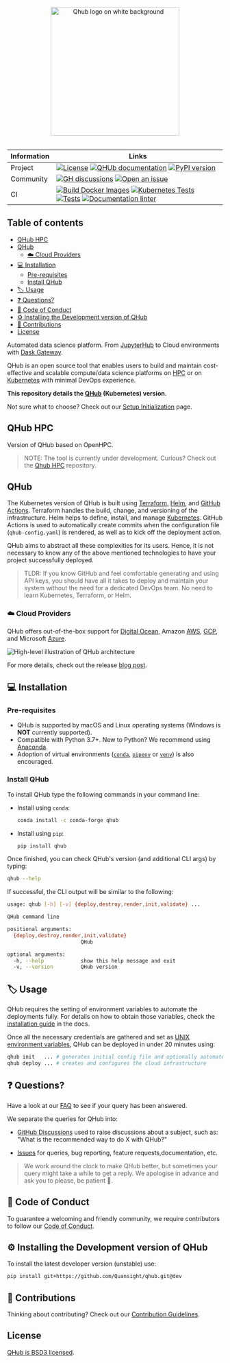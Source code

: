 <div align="center">
 <img alt="Qhub logo on white background" src="./docs/source/images/qhub_logo.png" width="300" />
</div>
<br>

| Information | Links                                                                                                                                                                                                                                                                                                                                                                                                                                                                                                                                                                                                                                                                     |
| ----------- | ------------------------------------------------------------------------------------------------------------------------------------------------------------------------------------------------------------------------------------------------------------------------------------------------------------------------------------------------------------------------------------------------------------------------------------------------------------------------------------------------------------------------------------------------------------------------------------------------------------------------------------------------------------------------- |
| Project     | [![License](https://img.shields.io/badge/License-BSD%203--Clause-gray.svg?colorA=2D2A56&colorB=5936D9&style=flat.svg)](https://opensource.org/licenses/BSD-3-Clause) [![QHUb documentation](https://img.shields.io/badge/%F0%9F%93%96%20Read-the%20docs-gray.svg?colorA=2D2A56&colorB=5936D9&style=flat.svg)](https://docs.qhub.dev/en/stable/) [![PyPI version](https://badge.fury.io/py/qhub.svg)](https://badge.fury.io/py/qhub)                                                                                                                                                                                                                                       |
| Community   | [![GH discussions](https://img.shields.io/badge/%F0%9F%92%AC%20-Participate%20in%20discussions-gray.svg?colorA=2D2A56&colorB=5936D9&style=flat.svg)](https://github.com/Quansight/qhub/discussions) [![Open an issue](https://img.shields.io/badge/%F0%9F%93%9D%20Open-an%20issue-gray.svg?colorA=2D2A56&colorB=5936D9&style=flat.svg)](https://github.com/Quansight/qhub/issues/new/choose)                                                                                                                                                                                                                                                                              |
| CI          | [![Build Docker Images](https://github.com/Quansight/qhub/actions/workflows/image.yaml/badge.svg)](https://github.com/Quansight/qhub/actions/workflows/image.yaml) [![Kubernetes Tests](https://github.com/Quansight/qhub/actions/workflows/kubernetes_test.yaml/badge.svg)](https://github.com/Quansight/qhub/actions/workflows/kubernetes_test.yaml) [![Tests](https://github.com/Quansight/qhub/actions/workflows/test.yaml/badge.svg)](https://github.com/Quansight/qhub/actions/workflows/test.yaml) [![Documentation linter](https://github.com/Quansight/qhub/actions/workflows/docs.yml/badge.svg)](https://github.com/Quansight/qhub/actions/workflows/docs.yml) |

## Table of contents

- [QHub HPC](#qhub-hpc)
- [QHub](#qhub)
  - [:cloud: Cloud Providers](#cloud-cloud-providers)
- [:computer: Installation](#computer-installation)
  - [Pre-requisites](#pre-requisites)
  - [Install QHub](#install-qhub)
- [:label: Usage](#label-usage)
- [:question: Questions?](#question-questions)
- [:book: Code of Conduct](#book-code-of-conduct)
- [:gear: Installing the Development version of QHub](#gear-installing-the-development-version-of-qhub)
- [:raised_hands: Contributions](#raised_hands-contributions)
- [License](#license)

Automated data science platform. From [JupyterHub](https://jupyter.org/hub "Multi-user version of the Notebook") to Cloud environments with
[Dask Gateway](https://docs.dask.org/ "Parallel computing in Python").

QHub is an open source tool that enables users to build and maintain cost-effective and scalable compute/data science platforms on [HPC](#qhub-hpc) or on [Kubernetes](#qhub) with
minimal DevOps experience.

**This repository details the [QHub](https://qhub.dev/ "Official QHub docs") (Kubernetes) version.**

Not sure what to choose? Check out our [Setup Initialization](docs/source/installation/setup.md) page.

## QHub HPC

Version of QHub based on OpenHPC.

> NOTE: The tool is currently under development. Curious? Check out the [Qhub HPC](https://github.com/Quansight/qhub-hpc) repository.

## QHub

The Kubernetes version of QHub is built using [Terraform](https://www.terraform.io/), [Helm](https://helm.sh/), and
[GitHub Actions](https://docs.github.com/en/free-pro-team@latest/actions). Terraform handles the build, change, and versioning of the infrastructure. Helm helps to define, install,
and manage [Kubernetes](https://kubernetes.io/ "Automated container deployment, scaling, and management"). GitHub Actions is used to automatically create commits when the
configuration file (`qhub-config.yaml`) is rendered, as well as to kick off the deployment action.

QHub aims to abstract all these complexities for its users. Hence, it is not necessary to know any of the above mentioned technologies to have your project successfully deployed.

> TLDR: If you know GitHub and feel comfortable generating and using API keys, you should have all it takes to deploy and maintain your system without the need for a dedicated
> DevOps team. No need to learn Kubernetes, Terraform, or Helm.

### :cloud: Cloud Providers

QHub offers out-of-the-box support for [Digital Ocean](https://www.digitalocean.com/), Amazon [AWS](https://aws.amazon.com/),
[GCP](https://cloud.google.com/ "Google Cloud Provider"), and Microsoft [Azure](https://azure.microsoft.com/en-us/).

![High-level illustration of QHub architecture](docs/source/images/qhub-cloud_architecture.png)

For more details, check out the release [blog post](https://www.quansight.com/post/announcing-qhub).

## :computer: Installation

### Pre-requisites

- QHub is supported by macOS and Linux operating systems (Windows is **NOT** currently supported).
- Compatible with Python 3.7+. New to Python? We recommend using [Anaconda](https://www.anaconda.com/products/individual).
- Adoption of virtual environments ([`conda`](https://docs.conda.io/en/latest/), [`pipenv`](https://github.com/pypa/pipenv) or
  [`venv`](https://docs.python.org/3/library/venv.html)) is also encouraged.

### Install QHub

To install QHub type the following commands in your command line:

- Install using `conda`:

  ```bash
  conda install -c conda-forge qhub
  ```

- Install using `pip`:

  ```bash
  pip install qhub
  ```

Once finished, you can check QHub's version (and additional CLI args) by typing:

```bash
qhub --help
```

If successful, the CLI output will be similar to the following:

```bash
usage: qhub [-h] [-v] {deploy,destroy,render,init,validate} ...

QHub command line

positional arguments:
  {deploy,destroy,render,init,validate}
                        QHub

optional arguments:
  -h, --help            show this help message and exit
  -v, --version         QHub version
```

## :label: Usage

QHub requires the setting of environment variables to automate the deployments fully. For details on how to obtain those variables, check the
[installation guide](docs/source/installation/installation.md) in the docs.

Once all the necessary credentials are gathered and set as [UNIX environment variables](https://linuxize.com/post/how-to-set-and-list-environment-variables-in-linux/), QHub can be
deployed in under 20 minutes using:

```bash
qhub init   ... # generates initial config file and optionally automates deployment steps
qhub deploy ... # creates and configures the cloud infrastructure
```

## :question: Questions?

Have a look at our [FAQ](docs/source/user_guide/faq.md) to see if your query has been answered.

We separate the queries for QHub into:

- [GitHub Discussions](https://github.com/Quansight/qhub/discussions) used to raise discussions about a subject, such as: "What is the recommended way to do X with QHub?"

- [Issues](https://github.com/Quansight/qhub/issues/new/choose) for queries, bug reporting, feature requests,documentation, etc.

> We work around the clock to make QHub better, but sometimes your query might take a while to get a reply. We apologise in advance and ask you to please, be patient :pray:.

## :book: Code of Conduct

To guarantee a welcoming and friendly community, we require contributors to follow our [Code of Conduct](https://github.com/Quansight/.github/blob/master/CODE_OF_CONDUCT.md).

## :gear: Installing the Development version of QHub

To install the latest developer version (unstable) use:

```bash
pip install git+https://github.com/Quansight/qhub.git@dev
```

## :raised_hands: Contributions

Thinking about contributing? Check out our [Contribution Guidelines](https://github.com/Quansight/qhub/blob/main/CONTRIBUTING.md).

## License

[QHub is BSD3 licensed](LICENSE).
